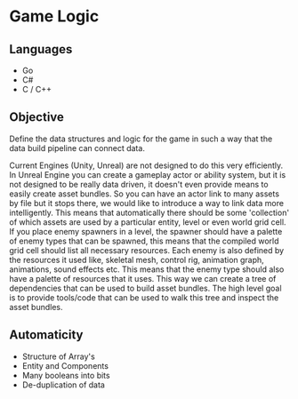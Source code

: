 # Game Logic

## Languages

* Go
* C#
* C / C++

## Objective

Define the data structures and logic for the game in such a way that the data build pipeline can connect data.

Current Engines (Unity, Unreal) are not designed to do this very efficiently. In Unreal Engine you can create a gameplay actor or ability system, but it is not designed to be really data driven, it doesn't even provide means to easily create asset bundles. So you can have an actor link to many assets by file but it stops there, we would like to introduce a way to link data more intelligently. This means that automatically there should be some 'collection' of which assets are used by a particular entity, level or even world grid cell. If you place enemy spawners in a level, the spawner should have a palette of enemy types that can be spawned, this means that the compiled world grid cell should list all necessary resources.
Each enemy is also defined by the resources it used like, skeletal mesh, control rig, animation graph, animations, sound effects etc. This means that the enemy type should also have a palette of resources that it uses. This way we can create a tree of dependencies that can be used to build asset bundles. The high level goal is to provide tools/code that can be used to walk this tree and inspect the asset bundles.

## Automaticity

* Structure of Array's
* Entity and Components
* Many booleans into bits
* De-duplication of data


